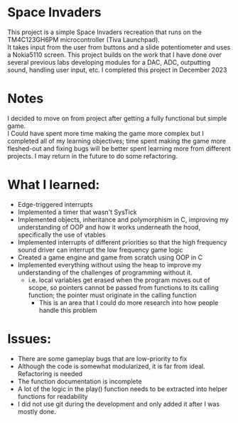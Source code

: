 # Space Invaders

This project is a simple Space Invaders recreation that runs on the TM4C123GH6PM microcontroller (Tiva Launchpad).  
It takes input from the user from buttons and a slide potentiometer and uses a Nokia5110 screen.
This project builds on the work that I have done over several previous labs developing modules for a DAC, ADC, outputting sound, handling user input, etc.
I completed this project in December 2023

# Notes

I decided to move on from project after getting a fully functional but simple game.  
I Could have spent more time making the game more complex but I completed all of my learning objectives;
time spent making the game more fleshed-out and fixing bugs will be better spent learning more from different projects.
I may return in the future to do some refactoring.

# What I learned:
* Edge-triggered interrupts
* Implemented a timer that wasn't SysTick
* Implemented objects, inheritance and polymorphism in C, improving my understanding of OOP and how it works underneath the hood, specifically the use of vtables
* Implemented interrupts of different priorities so that the high frequency sound driver can interrupt the low frequency game logic
* Created a game engine and game from scratch using OOP in C
* Implemented everything without using the heap to improve my understanding of the challenges of programming without it.
  * i.e. local variables get erased when the program moves out of scope, so pointers cannot be passed from functions to its calling function; the pointer must originate in the calling function
	* This is an area that I could do more research into how people handle this problem

# Issues:
* There are some gameplay bugs that are low-priority to fix
* Although the code is somewhat modularized, it is far from ideal.  Refactoring is needed 
* The function documentation is incomplete
* A lot of the logic in the play() function needs to be extracted into helper functions for readability
* I did not use git during the development and only added it after I was mostly done.
